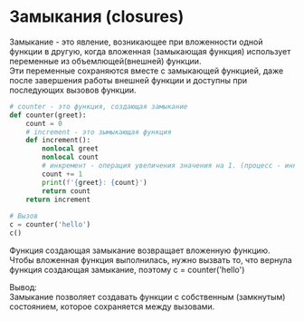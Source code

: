 # Замыкания (closures)   
  
Замыкание - это явление, возникающее при вложенности одной функции в другую, когда вложенная (замыкающая функция) использует переменные из объемлющей(внешней) функции.    
Эти переменные сохраняются вместе с замыкающей функцией, даже после завершения работы внешней функции и доступны при последующих вызовов функции.  
  
```python
# counter - это функция, создающая замыкание
def counter(greet):
    count = 0
    # increment - это зымыкающая функция
    def increment():
        nonlocal greet
        nonlocal count
        # инкремент - операция увеличения значения на 1. (процесс - инкрементация)
        count += 1
        print(f'{greet}: {count}')
        return count 
    return increment
  
# Вызов 
c = counter('hello')
c()
```  

Функция создающая замыкание возвращает вложенную функцию.     
Чтобы вложенная функция выполнилась, нужно вызвать то, что вернула функция создающая замыкание, поэтому c = counter('hello')    
    
Вывод:     
Замыкание позволяет создавать функции с собственным (замкнутым) состоянием, которое сохраняется между вызовами.    
